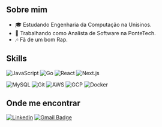 ## Sobre mim
- 🎓 Estudando Engenharia da Computação na Unisinos.
- 💼 Trabalhando como Analista de Software na PonteTech.
- 🎶 Fã de um bom Rap.

## Skills
![JavaScript](https://img.shields.io/badge/-JavaScript-333333?style=flat&logo=javascript)
![Go](https://img.shields.io/badge/-Go-333333?style=flat&logo=go)
![React](https://img.shields.io/badge/-React-333333?style=flat&logo=react)
![Next.js](https://img.shields.io/badge/-Next.js-333333?style=flat&logo=next.js)

![MySQL](https://img.shields.io/badge/-MySQL-333333?style=flat&logo=mysql)
![Git](https://img.shields.io/badge/-Git-333333?style=flat&logo=git)
![AWS](https://img.shields.io/badge/-AWS-333333?style=flat&logo=amazon-aws&logoColor=FF9900)
![GCP](https://img.shields.io/badge/-GCP-333333?style=flat&logo=google-cloud&logoColor=4285F4)
![Docker](https://img.shields.io/badge/-Docker-333333?style=flat&logo=docker)


## Onde me encontrar

[![Linkedin](https://img.shields.io/badge/-Pedro%20Rosa-blue?style=flat-square&logo=Linkedin&logoColor=white)](https://www.linkedin.com/in/pedro-rosa-9869a9263/)
[![Gmail Badge](https://img.shields.io/badge/-pedrorosa.rb@gmail.com-c14438?style=flat-square&logo=Gmail&logoColor=white)](mailto:pedrorosa.rb@gmail.com)
